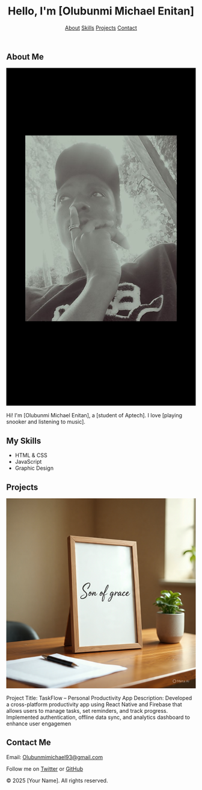 <html lang="en">
<head>
  <meta charset="UTF-8">
  <meta name="viewport" content="width=device-width, initial-scale=1.0">
  <title>About Me - [Olubunmi Michael Enitan]</title>
  <link rel="stylesheet" href="Mywebsites.css">
</head>
<body>

  <header>
    <h1>Hello, I'm <span>[Olubunmi Michael Enitan]</span></h1>
    <nav>
      <a href="#about">About</a>
      <a href="#skills">Skills</a>
      <a href="#projects">Projects</a>
      <a href="#contact">Contact</a>
    </nav>
  </header>

  <section id="about">
    <h2>About Me</h2>
    <img src="image copy.png" alt="Profile picture">
    <p>Hi! I'm [Olubunmi Michael Enitan], a [student of Aptech]. I love [playing snooker and listening to music].</p>
  </section>

  <section id="skills">
    <h2>My Skills</h2>
    <ul>
      <li>HTML & CSS</li>
      <li>JavaScript</li>
      <li>Graphic Design</li>
    </ul>
  </section>

  <section id="projects">
    <h2>Projects</h2>
    <div class="project">
      <img src="image copy 2.png" alt="Project 1">
      <p>Project Title: TaskFlow – Personal Productivity App
Description:
Developed a cross-platform productivity app using React Native and Firebase that allows users to manage tasks, set reminders, and track progress. Implemented authentication, offline data sync, and analytics dashboard to enhance user engagemen</p>
    </div>
  </section>

  <section id="contact">
    <h2>Contact Me</h2>
    <p>Email: <a href="mailto:youremail@example.com">Olubunmimichael93@gmail.com</a></p>
    <p>Follow me on <a href="https://twitter.com/">Twitter</a> or <a href="https://github.com/">GitHub</a></p>
  </section>

  <footer>
    <p>© 2025 [Your Name]. All rights reserved.</p>
  </footer>

</body>
</html>

